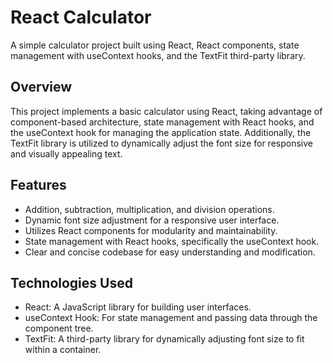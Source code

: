 
# React Calculator
A simple calculator project built using React, React components, state management with useContext hooks, and the TextFit third-party library.

## Overview
This project implements a basic calculator using React, taking advantage of component-based architecture, state management with React hooks, and the useContext hook for managing the application state. Additionally, the TextFit library is utilized to dynamically adjust the font size for responsive and visually appealing text.

## Features
- Addition, subtraction, multiplication, and division operations.
- Dynamic font size adjustment for a responsive user interface.
- Utilizes React components for modularity and maintainability.
- State management with React hooks, specifically the useContext hook.
- Clear and concise codebase for easy understanding and modification.

## Technologies Used
- React: A JavaScript library for building user interfaces.
- useContext Hook: For state management and passing data through the component tree.
- TextFit: A third-party library for dynamically adjusting font size to fit within a container.